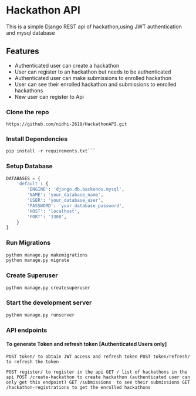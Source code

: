 # Hackathon API

This is a simple Django REST api of hackathon,using JWT authentication and mysql database

## Features

- Authenticated user can create a hackathon
- User can register to an hackathon but needs to be authenticated
- Authenticated user can make submissions to enrolled hackathon
- User can see their enrolled hackathon and submissions to enrolled hackathons  
- New user can register to Api

### Clone the repo

`
https://github.com/nidhi-2619/HackathonAPI.git
`

### Install Dependencies

```py
pip install -r requirements.txt```
```

### Setup Database

```py
DATABASES = {
    'default': {
        'ENGINE': 'django.db.backends.mysql',
        'NAME': 'your_database_name',
        'USER': 'your_database_user',
        'PASSWORD': 'your_database_password',
        'HOST': 'localhost',
        'PORT': '3308',
    }
}
```

### Run Migrations

```py
python manage.py makemigrations
python manage.py migrate
```


### Create Superuser

```py
python manage.py createsuperuser
```

### Start the development server

```py
python manage.py runserver
```

### API endpoints

#### To generate Token and refresh token [Authenticated Users only] 

`
POST token/ to obtain JWT access and refresh token
POST token/refresh/ to refresh the token
`

`
POST register/ to register in the api
GET / list of hackathons in the api
POST /create-hackathon to create hackathon (authenticated user can only get this endpoint)
GET /submissions  to see their submissions
GET /hackathon-registrations to get the enrolled hackathons
`
